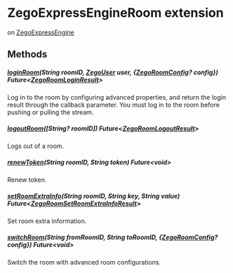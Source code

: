 


# ZegoExpressEngineRoom extension
on [ZegoExpressEngine](../zego_uikit_prebuilt_live_audio_room/ZegoExpressEngine-class.md)
















## Methods

##### [loginRoom](../zego_uikit_prebuilt_live_audio_room/ZegoExpressEngineRoom/loginRoom.md)(String roomID, [ZegoUser](../zego_uikit_prebuilt_live_audio_room/ZegoUser-class.md) user, {[ZegoRoomConfig](../zego_uikit_prebuilt_live_audio_room/ZegoRoomConfig-class.md)? config}) Future&lt;[ZegoRoomLoginResult](../zego_uikit_prebuilt_live_audio_room/ZegoRoomLoginResult-class.md)>



Log in to the room by configuring advanced properties, and return the login result through the callback parameter. You must log in to the room before pushing or pulling the stream.  




##### [logoutRoom](../zego_uikit_prebuilt_live_audio_room/ZegoExpressEngineRoom/logoutRoom.md)([String? roomID]) Future&lt;[ZegoRoomLogoutResult](../zego_uikit_prebuilt_live_audio_room/ZegoRoomLogoutResult-class.md)>



Logs out of a room.  




##### [renewToken](../zego_uikit_prebuilt_live_audio_room/ZegoExpressEngineRoom/renewToken.md)(String roomID, String token) Future&lt;void>



Renew token.  




##### [setRoomExtraInfo](../zego_uikit_prebuilt_live_audio_room/ZegoExpressEngineRoom/setRoomExtraInfo.md)(String roomID, String key, String value) Future&lt;[ZegoRoomSetRoomExtraInfoResult](../zego_uikit_prebuilt_live_audio_room/ZegoRoomSetRoomExtraInfoResult-class.md)>



Set room extra information.  




##### [switchRoom](../zego_uikit_prebuilt_live_audio_room/ZegoExpressEngineRoom/switchRoom.md)(String fromRoomID, String toRoomID, {[ZegoRoomConfig](../zego_uikit_prebuilt_live_audio_room/ZegoRoomConfig-class.md)? config}) Future&lt;void>



Switch the room with advanced room configurations.  


















